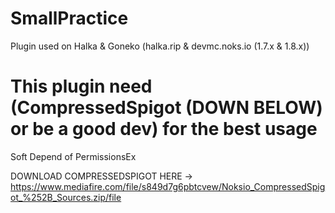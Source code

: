 # SmallPractice

Plugin used on Halka & Goneko (halka.rip & devmc.noks.io (1.7.x & 1.8.x))

# This plugin need (CompressedSpigot (DOWN BELOW) or be a good dev) for the best usage

Soft Depend of PermissionsEx

DOWNLOAD COMPRESSEDSPIGOT HERE -> https://www.mediafire.com/file/s849d7g6pbtcvew/Noksio_CompressedSpigot_%252B_Sources.zip/file
